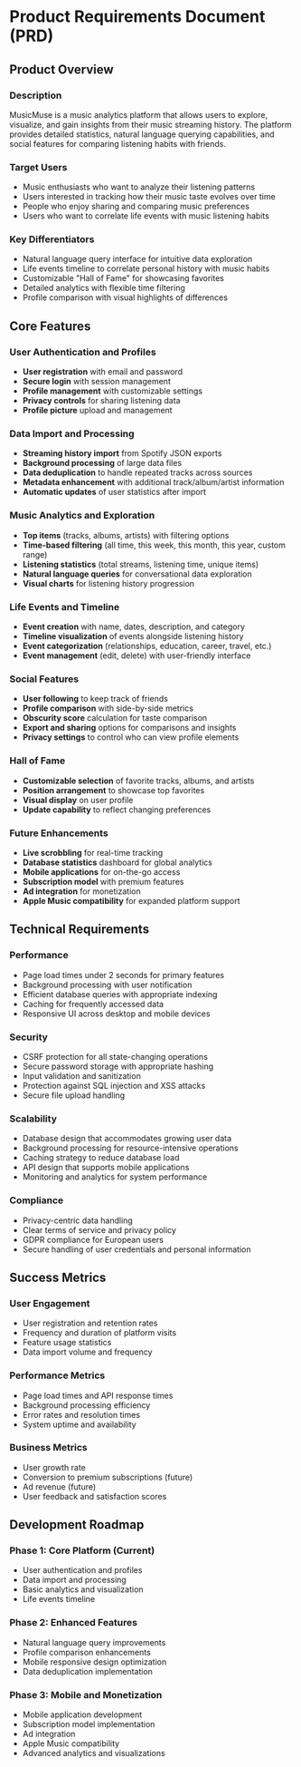 # Product Requirements Document (PRD)

## Product Overview

### Description
MusicMuse is a music analytics platform that allows users to explore, visualize, and gain insights from their music streaming history. The platform provides detailed statistics, natural language querying capabilities, and social features for comparing listening habits with friends.

### Target Users
- Music enthusiasts who want to analyze their listening patterns
- Users interested in tracking how their music taste evolves over time
- People who enjoy sharing and comparing music preferences
- Users who want to correlate life events with music listening habits

### Key Differentiators
- Natural language query interface for intuitive data exploration
- Life events timeline to correlate personal history with music habits
- Customizable "Hall of Fame" for showcasing favorites
- Detailed analytics with flexible time filtering
- Profile comparison with visual highlights of differences

## Core Features

### User Authentication and Profiles
- **User registration** with email and password
- **Secure login** with session management
- **Profile management** with customizable settings
- **Privacy controls** for sharing listening data
- **Profile picture** upload and management

### Data Import and Processing
- **Streaming history import** from Spotify JSON exports
- **Background processing** of large data files
- **Data deduplication** to handle repeated tracks across sources
- **Metadata enhancement** with additional track/album/artist information
- **Automatic updates** of user statistics after import

### Music Analytics and Exploration
- **Top items** (tracks, albums, artists) with filtering options
- **Time-based filtering** (all time, this week, this month, this year, custom range)
- **Listening statistics** (total streams, listening time, unique items)
- **Natural language queries** for conversational data exploration
- **Visual charts** for listening history progression

### Life Events and Timeline
- **Event creation** with name, dates, description, and category
- **Timeline visualization** of events alongside listening history
- **Event categorization** (relationships, education, career, travel, etc.)
- **Event management** (edit, delete) with user-friendly interface

### Social Features
- **User following** to keep track of friends
- **Profile comparison** with side-by-side metrics
- **Obscurity score** calculation for taste comparison
- **Export and sharing** options for comparisons and insights
- **Privacy settings** to control who can view profile elements

### Hall of Fame
- **Customizable selection** of favorite tracks, albums, and artists
- **Position arrangement** to showcase top favorites
- **Visual display** on user profile
- **Update capability** to reflect changing preferences

### Future Enhancements
- **Live scrobbling** for real-time tracking
- **Database statistics** dashboard for global analytics
- **Mobile applications** for on-the-go access
- **Subscription model** with premium features
- **Ad integration** for monetization
- **Apple Music compatibility** for expanded platform support

## Technical Requirements

### Performance
- Page load times under 2 seconds for primary features
- Background processing with user notification
- Efficient database queries with appropriate indexing
- Caching for frequently accessed data
- Responsive UI across desktop and mobile devices

### Security
- CSRF protection for all state-changing operations
- Secure password storage with appropriate hashing
- Input validation and sanitization
- Protection against SQL injection and XSS attacks
- Secure file upload handling

### Scalability
- Database design that accommodates growing user data
- Background processing for resource-intensive operations
- Caching strategy to reduce database load
- API design that supports mobile applications
- Monitoring and analytics for system performance

### Compliance
- Privacy-centric data handling
- Clear terms of service and privacy policy
- GDPR compliance for European users
- Secure handling of user credentials and personal information

## Success Metrics

### User Engagement
- User registration and retention rates
- Frequency and duration of platform visits
- Feature usage statistics
- Data import volume and frequency

### Performance Metrics
- Page load times and API response times
- Background processing efficiency
- Error rates and resolution times
- System uptime and availability

### Business Metrics
- User growth rate
- Conversion to premium subscriptions (future)
- Ad revenue (future)
- User feedback and satisfaction scores

## Development Roadmap

### Phase 1: Core Platform (Current)
- User authentication and profiles
- Data import and processing
- Basic analytics and visualization
- Life events timeline

### Phase 2: Enhanced Features
- Natural language query improvements
- Profile comparison enhancements
- Mobile responsive design optimization
- Data deduplication implementation

### Phase 3: Mobile and Monetization
- Mobile application development
- Subscription model implementation
- Ad integration
- Apple Music compatibility
- Advanced analytics and visualizations
